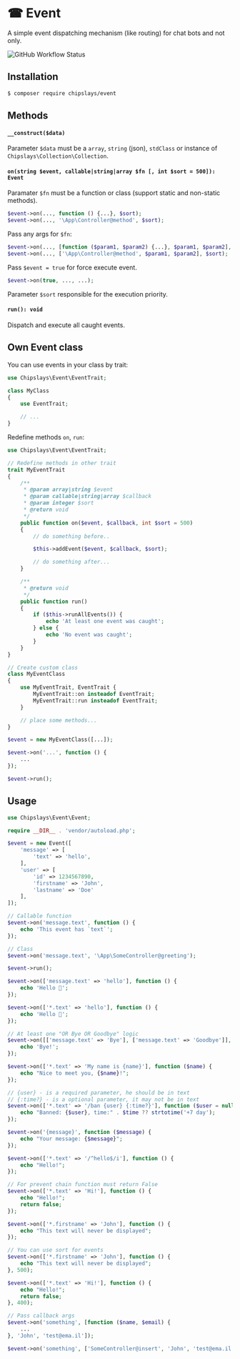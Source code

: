 # ☎ Event

A simple event dispatching mechanism (like routing) for chat bots and not only.

![GitHub Workflow Status](https://img.shields.io/github/workflow/status/chipslays/event/Tests)

## Installation

```bash
$ composer require chipslays/event
```

## Methods

#### `__construct($data)`

Parameter `$data` must be a `array`, `string` (json), `stdClass` or instance of `Chipslays\Collection\Collection`.

#### `on(string $event, callable|string|array $fn [, int $sort = 500]): Event`

Paramater `$fn` must be a function or class (support static and non-static methods).

```php
$event->on(..., function () {...}, $sort);
$event->on(..., '\App\Controller@method', $sort);
```

Pass any args for `$fn`:

```php
$event->on(..., [function ($param1, $param2) {...}, $param1, $param2], $sort);
$event->on(..., ['\App\Controller@method', $param1, $param2], $sort);
```

Pass `$event = true` for force execute event.

```php
$event->on(true, ..., ...);
```

Parameter `$sort` responsible for the execution priority.

#### `run(): void`

Dispatch and execute all caught events.

## Own Event class

You can use events in your class by trait:

```php
use Chipslays\Event\EventTrait;

class MyClass
{
    use EventTrait;

    // ...
}

```

Redefine methods `on`, `run`:

```php
use Chipslays\Event\EventTrait;

// Redefine methods in other trait
trait MyEventTrait
{
    /**
     * @param array|string $event
     * @param callable|string|array $callback
     * @param integer $sort
     * @return void
     */
    public function on($event, $callback, int $sort = 500)
    {
        // do something before..

        $this->addEvent($event, $callback, $sort);

        // do something after...
    }

    /**
     * @return void
     */
    public function run()
    {
        if ($this->runAllEvents()) {
            echo 'At least one event was caught';
        } else {
            echo 'No event was caught';
        }
    }
}

// Create custom class
class MyEventClass
{
    use MyEventTrait, EventTrait {
        MyEventTrait::on insteadof EventTrait;
        MyEventTrait::run insteadof EventTrait;
    }

    // place some methods...
}

$event = new MyEventClass([...]);

$event->on('...', function () {
    ...
});

$event->run();

```

## Usage

```php
use Chipslays\Event\Event;

require __DIR__ . 'vendor/autoload.php';

$event = new Event([
    'message' => [
        'text' => 'hello',
    ],
    'user' => [
        'id' => 1234567890,
        'firstname' => 'John',
        'lastname' => 'Doe'
    ],
]);

// Callable function
$event->on('message.text', function () {
    echo 'This event has `text`';
});

// Class
$event->on('message.text', '\App\SomeController@greeting');

$event->run();
```

```php
$event->on(['message.text' => 'hello'], function () {
    echo 'Hello 👋';
});
```

```php
$event->on(['*.text' => 'hello'], function () {
    echo 'Hello 👋';
});
```

```php
// At least one "OR Bye OR Goodbye" logic
$event->on([['message.text' => 'Bye'], ['message.text' => 'Goodbye']], function () {
    echo 'Bye!';
});
```

```php
$event->on(['*.text' => 'My name is {name}'], function ($name) {
    echo "Nice to meet you, {$name}!";
});
```

```php
// {user} - is a required parameter, he should be in text
// {:time?} - is a optional parameter, it may not be in text
$event->on(['*.text' => '/ban {user} {:time?}'], function ($user = null, $time = null) {
    echo "Banned: {$user}, time:" . $time ?? strtotime('+7 day');
});
```

```php
$event->on('{message}', function ($message) {
    echo "Your message: {$message}";
});
```

```php
$event->on(['*.text' => '/^hello$/i'], function () {
    echo "Hello!";
});
```

```php
// For prevent chain function must return False
$event->on(['*.text' => 'Hi!'], function () {
    echo "Hello!";
    return false;
});

$event->on(['*.firstname' => 'John'], function () {
    echo "This text will never be displayed";
});
```

```php
// You can use sort for events
$event->on(['*.firstname' => 'John'], function () {
    echo "This text will never be displayed";
}, 500);

$event->on(['*.text' => 'Hi!'], function () {
    echo "Hello!";
    return false;
}, 400);
```

```php
// Pass callback args
$event->on('something', [function ($name, $email) {
    ...
}, 'John', 'test@ema.il']);

$event->on('something', ['SomeController@insert', 'John', 'test@ema.il']);
```
